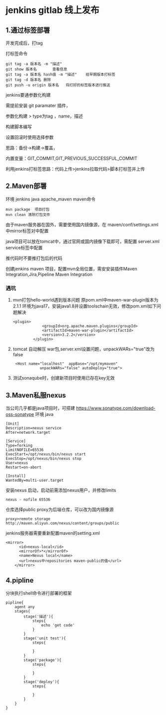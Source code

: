 # jenkins gitlab 线上发布

## 1.通过标签部署

开发完成后，打tag

打标签命令

```
git tag -a 版本名 -m "描述"
git show 版本名       查看信息
git tag -a 版本名 hash值 -m "描述"    给早期版本打标签
git tag -d 版本名 删除
git push -u origin 版本名   将打好的标签版本进行推送
```

jenkins要通参数化构建

需提前安装 git paramater 插件，

参数化构建 > type为tag ，name，描述

构建脚本编写

设置回滚时使用选择参数

思路：备份->构建->覆盖，

内置变量：GIT_COMMIT,GIT_PREVIOUS_SUCCESSFUL_COMMIT

利用jenkins打标签思路：代码上传>jenkins拉取代码>脚本打标签并上传

## 2.Maven部署

环境 jenkins java apache_maven
maven命令

```
mvn package  项目打包
mvn clean 清除打包文件
```

由于maven服务器在国外，需要使用国内镜像源，在 maven/conf/settings.xml中mirror标签对中配置 

java项目可以放在tomcat中，通过官网或国内镜像下载即可，需配置
server.xml service标签中配置

推代码时不要推打包后的代码

创建jenkins maven 项目，配置mvn全局位置，需安安装插件Maven Integration,Jira,Pipeline Maven Integration

### 遇坑 

1. mvn打包hello-world遇到版本问题 原pom.xml中maven-war-plugin版本为2.1.1 环境为java17，安装java1.8并设置toolschain无效，修改pom.xml如下问题解决

   ```
   <plugin>
   				<groupId>org.apache.maven.plugins</groupId>
   				<artifactId>maven-war-plugin</artifactId>
   				<version>3.2.2</version>
   			</plugin>
   ```

   

2. tomcat 自动解压 war包,server.xml设置问题，unpackWARs="true"改为false

   ```
    <Host name="localhost"  appBase="/opt/mymaven"
               unpackWARs="false" autoDeploy="true">
   ```

   

3. 测试sonaqube时，创建新项目时使用已存在key无效



## 3.Maven私服nexus

当公司几乎都是java项目时，可搭建
https://www.sonatype.com/download-oss-sonatype
环境 java 

```
[Unit]
Description=nexus service
After=network.target

[Service]
Type=forking
LimitNOFILE=65536
ExecStart=/opt/nexus/bin/nexus start
ExecStop=/opt/nexus/bin/nexus stop
User=nexus
Restart=on-abort

[Install]
WantedBy=multi-user.target
```

安装nexus 启动，启动前需添加nexus用户，并修改limits

```
nexus - nofile 65536
```

仓库选择public
proxy为后端仓库，可以改为国内镜像源

```
proxy>remote storage
http://maven.aliyun.com/nexus/content/groups/public
```

jenkins服务器需要重新配置maven的setting.xml

```
<mirror>
      <id>nexus-local</id>
      <mirrorOf>*</mirrorOf>
      <name>Nexus local</name>
      <url>nexus中repositories maven-public的值</url>
    </mirror>
```

## 4.pipline

分块执行shell命令进行部署的框架

```
pipline{
	agent any
	stages{
		stage('描述'){
			steps{
				echo 'get code'
			}
		}
		stage('unit test'){
			steps{
				
			}
		}
		stage('package'){
			steps{
				
			}
		}
		stage('deploy'){
			steps{
				
			}
		}
	}
}
```

